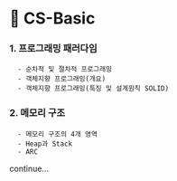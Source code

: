 # 💬 CS-Basic

### 1. 프로그래밍 패러다임
      - 순차적 및 절차적 프로그래밍
      - 객체지향 프로그래밍(개요)
      - 객체지향 프로그래밍(특징 및 설계원칙 SOLID)


###  2. 메모리 구조
      - 메모리 구조의 4개 영역
      - Heap과 Stack
      - ARC


continue...
